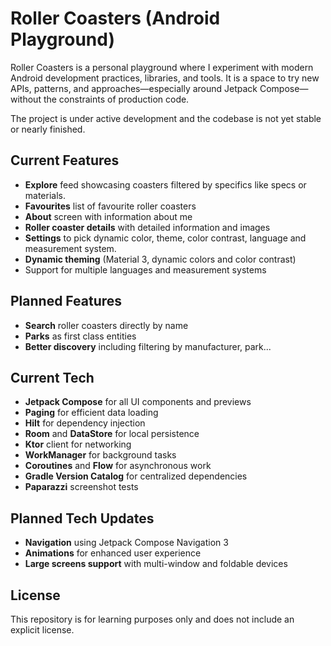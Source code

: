 # Roller Coasters (Android Playground)

Roller Coasters is a personal playground where I experiment with modern Android development
practices, libraries, and tools. It is a space to try new APIs, patterns, and approaches—especially
around Jetpack Compose—without the constraints of production code.

The project is under active development and the codebase is not yet stable or nearly finished.

## Current Features

- **Explore** feed showcasing coasters filtered by specifics like specs or materials.
- **Favourites** list of favourite roller coasters
- **About** screen with information about me
- **Roller coaster details** with detailed information and images
- **Settings** to pick dynamic color, theme, color contrast, language and measurement system.
- **Dynamic theming** (Material 3, dynamic colors and color contrast)
- Support for multiple languages and measurement systems

## Planned Features

- **Search** roller coasters directly by name
- **Parks** as first class entities
- **Better discovery** including filtering by manufacturer, park...

## Current Tech

- **Jetpack Compose** for all UI components and previews
- **Paging** for efficient data loading
- **Hilt** for dependency injection
- **Room** and **DataStore** for local persistence
- **Ktor** client for networking
- **WorkManager** for background tasks
- **Coroutines** and **Flow** for asynchronous work
- **Gradle Version Catalog** for centralized dependencies
- **Paparazzi** screenshot tests

## Planned Tech Updates

- **Navigation** using Jetpack Compose Navigation 3
- **Animations** for enhanced user experience
- **Large screens support** with multi-window and foldable devices

## License

This repository is for learning purposes only and does not include an explicit license.